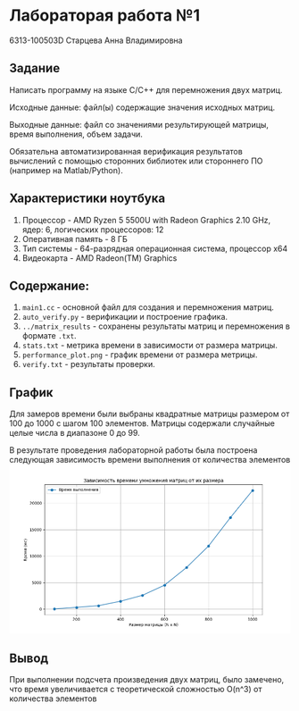 # Лабораторая работа №1
6313-100503D Старцева Анна Владимировна

## Задание
Написать программу на языке C/C++ для перемножения двух матриц.

Исходные данные: файл(ы) содержащие значения исходных матриц.

Выходные данные: файл со значениями результирующей матрицы, время выполнения, объем задачи. 

Обязательна автоматизированная верификация результатов вычислений с помощью сторонних библиотек или стороннего ПО (например на Matlab/Python).

## Характеристики ноутбука
1) Процессор - AMD Ryzen 5 5500U with Radeon Graphics 2.10 GHz, ядер: 6, логических процессоров: 12
2) Оперативная память - 8 ГБ
3) Тип системы - 64-разрядная операционная система, процессор x64
4) Видеокарта - AMD Radeon(TM) Graphics

## Содержание:
1) `main1.cc` - основной файл для создания и перемножения матриц.
2) `auto_verify.py` - верификации и построение графика.
3) `../matrix_results` - сохранены результаты матриц и перемножения в формате `.txt`.
4) `stats.txt` - метрика времени в зависимости от размера матрицы.
5) `performance_plot.png` - график времени от размера метрицы.
6) `verify.txt` - результаты проверки.

## График
Для замеров времени были выбраны квадратные матрицы размером от 100 до 1000 с шагом 100 элементов.
Матрицы содержали случайные целые числа в диапазоне 0 до 99.

В результате проведения лабораторной работы была построена следующая зависимость времени выполнения от количества элементов
![График](performance_plot.png)

## Вывод
При выполнении подсчета произведения двух матриц, было замечено, что время увеличивается с теоретической сложностью O(n^3) от количества элементов